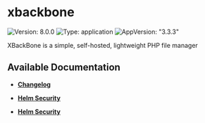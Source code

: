 # xbackbone

![Version: 8.0.0](https://img.shields.io/badge/Version-8.0.0-informational?style=flat-square) ![Type: application](https://img.shields.io/badge/Type-application-informational?style=flat-square) ![AppVersion: "3.3.3"](https://img.shields.io/badge/AppVersion-"3.3.3"-informational?style=flat-square)

XBackBone is a simple, self-hosted, lightweight PHP file manager

## Available Documentation

- [**Changelog**](CHANGELOG)

- [**Helm Security**](container-security)

- [**Helm Security**](helm-security)

